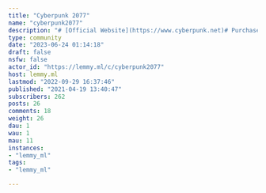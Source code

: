 ```yaml
---
title: "Cyberpunk 2077" 
name: "cyberpunk2077"
description: "# [Official Website](https://www.cyberpunk.net)# Purchase- [Steam](https://store.steampowered.com/app/1091500/Cyberpunk_2077/)- [GOG](https://www.gog.com/game/cyberpunk_2077)  - [Epic Games](https://store.epicgames.com/p/cyberpunk-2077)  - [Humble](https://www.humblebundle.com/store/cyberpunk-2077)  - [Xbox](https://www.microsoft.com/p/cyberpunk-2077/bx3m8l83bbrw)- [PlayStation](https://www.playstation.com/games/cyberpunk-2077/)  - ~~[Stadia](https://stadia.google.com/game/cyberpunk2077)~~# Communities- [Reddit](https://www.reddit.com/r/cyberpunkgame/)- [Discord](https://discord.com/invite/Rkj2wj6)"
type: community
date: "2023-06-24 01:14:18"
draft: false
nsfw: false
actor_id: "https://lemmy.ml/c/cyberpunk2077"
host: lemmy.ml
lastmod: "2022-09-29 16:37:46"
published: "2021-04-19 13:40:47"
subscribers: 262
posts: 26
comments: 18
weight: 26
dau: 1
wau: 1
mau: 11
instances:
- "lemmy_ml"
tags: 
- "lemmy_ml"

---
```

